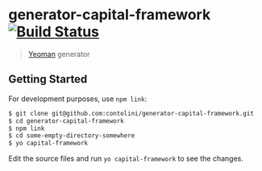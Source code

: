 # generator-capital-framework [![Build Status](https://secure.travis-ci.org/cfpb/generator-capital-framework.png?branch=master)](https://travis-ci.org/cfpb/generator-capital-framework)

> [Yeoman](http://yeoman.io) generator

## Getting Started

For development purposes, use `npm link`:

```bash
$ git clone git@github.com:contolini/generator-capital-framework.git
$ cd generator-capital-framework
$ npm link
$ cd some-empty-directory-somewhere
$ yo capital-framework
```

Edit the source files and run `yo capital-framework` to see the changes.